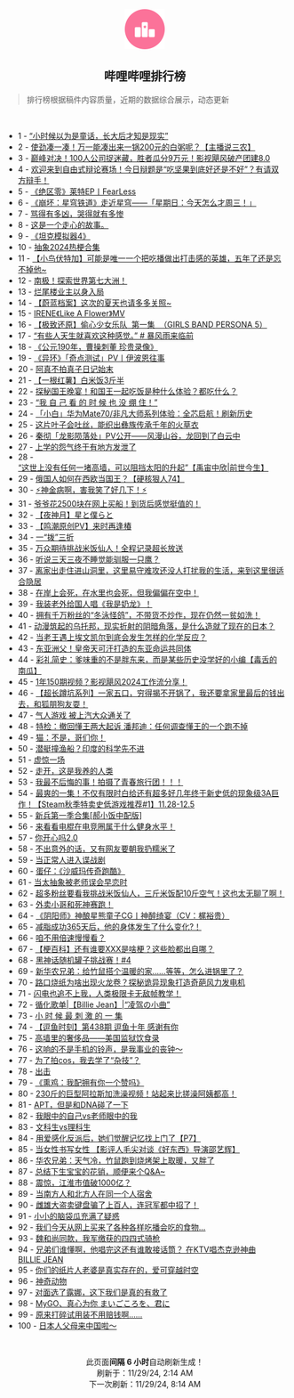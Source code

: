 <div align="center">
    <img src="./assets/icon_rank.png" alt="logo" />
    <h2>哔哩哔哩排行榜</h>
</div>

> 排行榜根据稿件内容质量，近期的数据综合展示，动态更新

<br />

<ul><li><span>1 - <a href=https://www.bilibili.com/BV1GTBsYfExd target=_blank>“小时候以为是童话，长大后才知是现实”</a></span></li><li><span>2 - <a href=https://www.bilibili.com/BV1y6z5YnEgP target=_blank>使劲凑一凑！万一能凑出来一锅200元的白粥呢？【主播说三农】</a></span></li><li><span>3 - <a href=https://www.bilibili.com/BV1WQzuYqEun target=_blank>巅峰对决！100人公司捉迷藏，胜者瓜分9万元！影视飓风破产团建8.0</a></span></li><li><span>4 - <a href=https://www.bilibili.com/BV1X7zGY4E45 target=_blank>欢迎来到自由式辩论赛场！今日辩题是“吃坚果到底好还是不好”？有请双方辩手！</a></span></li><li><span>5 - <a href=https://www.bilibili.com/BV1edBSYAEWt target=_blank>《绝区零》莱特EP丨FearLess</a></span></li><li><span>6 - <a href=https://www.bilibili.com/BV1aYz3YtE2F target=_blank>《崩坏：星穹铁道》走近星穹——「星期日：今天怎么才周三！」</a></span></li><li><span>7 - <a href=https://www.bilibili.com/BV1jaBXYjEZv target=_blank>骂得有多凶，哭得就有多惨</a></span></li><li><span>8 - <a href=https://www.bilibili.com/BV1sTz3YjEf7 target=_blank>这是一个走心的故事。</a></span></li><li><span>9 - <a href=https://www.bilibili.com/BV1ucBqYpEAG target=_blank>《坦克模拟器4》</a></span></li><li><span>10 - <a href=https://www.bilibili.com/BV1wizcY1EtP target=_blank>抽象2024热梗合集</a></span></li><li><span>11 - <a href=https://www.bilibili.com/BV1Ghz3YfEoS target=_blank>【小鸟伏特加】可能是唯一一个把吃播做出打击感的英雄，五年了还是忘不掉他~</a></span></li><li><span>12 - <a href=https://www.bilibili.com/BV1Dxz5YfEuZ target=_blank>南极！探索世界第七大洲！</a></span></li><li><span>13 - <a href=https://www.bilibili.com/BV1PBBYYzE9Q target=_blank>烂尾楼业主以身入局</a></span></li><li><span>14 - <a href=https://www.bilibili.com/BV1oQzGYPEAy target=_blank>【蔚蓝档案】这次的夏天也请多多关照~</a></span></li><li><span>15 - <a href=https://www.bilibili.com/BV1ajzgYnEMu target=_blank>IRENE《Like&nbsp;A&nbsp;Flower》MV</a></span></li><li><span>16 - <a href=https://www.bilibili.com/BV1JPzAYLEz1 target=_blank>【极致还原】偷心少女乐队&nbsp;&nbsp;第一集&nbsp;&nbsp;（GIRLS&nbsp;BAND&nbsp;PERSONA&nbsp;5）</a></span></li><li><span>17 - <a href=https://www.bilibili.com/BV1YUzMYSEKL target=_blank>“有些人天生就喜欢这种感觉。”&nbsp;#&nbsp;暴风雨来临前</a></span></li><li><span>18 - <a href=https://www.bilibili.com/BV1cfz3Y6ELx target=_blank>《公元190年，曹操刺董&nbsp;珍贵录像》</a></span></li><li><span>19 - <a href=https://www.bilibili.com/BV1P3SFYgER6 target=_blank>《异环》「奇点测试」PV丨伊波恩往事</a></span></li><li><span>20 - <a href=https://www.bilibili.com/BV1BkzcYrEU8 target=_blank>阿真不拍真子日记始末</a></span></li><li><span>21 - <a href=https://www.bilibili.com/BV1gTBRYGE4M target=_blank>【一根红薯】白米饭3斤半</a></span></li><li><span>22 - <a href=https://www.bilibili.com/BV1rszPYSEr3 target=_blank>探秘国王晚宴！和国王一起吃饭是种什么体验？都吃什么？</a></span></li><li><span>23 - <a href=https://www.bilibili.com/BV1NVBXYbEta target=_blank>“我&nbsp;自&nbsp;己&nbsp;看&nbsp;的&nbsp;时&nbsp;候&nbsp;也&nbsp;没&nbsp;绷&nbsp;住！”</a></span></li><li><span>24 - <a href=https://www.bilibili.com/BV1Buz5YrELe target=_blank>「小白」华为Mate70/非凡大师系列体验：全芯启航！刷新历史</a></span></li><li><span>25 - <a href=https://www.bilibili.com/BV19czPYKEg7 target=_blank>这片叶子会吐丝，能织出彝族传承千年的火草衣</a></span></li><li><span>26 - <a href=https://www.bilibili.com/BV1EczcYzETu target=_blank>秦彻「龙影陨落处」PV公开——风漫山谷，龙回到了白云中</a></span></li><li><span>27 - <a href=https://www.bilibili.com/BV1akzPYMERc target=_blank>上学的怨气终于有地方发泄了</a></span></li><li><span>28 - <a href=https://www.bilibili.com/BV1g4z5YFEvL target=_blank>“这世上没有任何一堵高墙，可以阻挡太阳的升起”【禹宙中欣|前世今生】</a></span></li><li><span>29 - <a href=https://www.bilibili.com/BV1F5B2YeEJ8 target=_blank>俄国人如何在西欧当国王？【硬核狠人74】</a></span></li><li><span>30 - <a href=https://www.bilibili.com/BV18RzMY1EPn target=_blank>⚡神金病啊，害我笑了好几下！⚡</a></span></li><li><span>31 - <a href=https://www.bilibili.com/BV1ZGBdYdEqa target=_blank>爷爷花2500块在网上买船！到货后感觉挺值的！</a></span></li><li><span>32 - <a href=https://www.bilibili.com/BV1RMzgYRE25 target=_blank>【夜神月】星と僕らと</a></span></li><li><span>33 - <a href=https://www.bilibili.com/BV1EGBYY4EBa target=_blank>【鸣潮原创PV】来时再逢椿</a></span></li><li><span>34 - <a href=https://www.bilibili.com/BV1Vez3YoE8P target=_blank>一“拨”三折</a></span></li><li><span>35 - <a href=https://www.bilibili.com/BV1m3zPYbE7G target=_blank>万众期待挑战米饭仙人！全程记录超长放送</a></span></li><li><span>36 - <a href=https://www.bilibili.com/BV1NFBYYqEDR target=_blank>听说三天三夜不睡觉能驯服一只鹰？</a></span></li><li><span>37 - <a href=https://www.bilibili.com/BV1diBXYCEq9 target=_blank>离家出走住进山洞里，这里易守难攻还没人打扰我的生活，来到这里很适合隐居</a></span></li><li><span>38 - <a href=https://www.bilibili.com/BV1dozNY2Et2 target=_blank>在岸上会死，在水里也会死，但我偏偏在空中！</a></span></li><li><span>39 - <a href=https://www.bilibili.com/BV1jvBXY5Enp target=_blank>我装老外给国人唱《我是奶龙》！</a></span></li><li><span>40 - <a href=https://www.bilibili.com/BV1C7zPYsESS target=_blank>拥有千万粉丝的“冬泳怪鸽”，不带货不炒作，现在仍然一贫如洗！</a></span></li><li><span>41 - <a href=https://www.bilibili.com/BV1dnBdYnE1j target=_blank>动漫筑起的乌托邦，现实折射的阴暗角落，是什么造就了现在的日本？</a></span></li><li><span>42 - <a href=https://www.bilibili.com/BV1fXztYUETB target=_blank>当老王遇上埃文凯尔到底会发生怎样的化学反应？</a></span></li><li><span>43 - <a href=https://www.bilibili.com/BV1kwz5YjEzc target=_blank>东亚洲父！皇帝天可汗打造的东亚命运共同体</a></span></li><li><span>44 - <a href=https://www.bilibili.com/BV1iEz8YSE2S target=_blank>彩礼简史：爹味重的不是胖东来，而是某些历史没学好的小编【毒舌的南瓜】</a></span></li><li><span>45 - <a href=https://www.bilibili.com/BV13QzbYuEWr target=_blank>1年150期视频？影视飓风2024工作流分享！</a></span></li><li><span>46 - <a href=https://www.bilibili.com/BV175zNY7EEe target=_blank>【超长蹲坑系列】一家五口，穷得揭不开锅了，我还要拿家里最后的钱出去，和狐朋狗友耍！</a></span></li><li><span>47 - <a href=https://www.bilibili.com/BV172zGYBEZ8 target=_blank>气人游戏&nbsp;被上汽大众通关了</a></span></li><li><span>48 - <a href=https://www.bilibili.com/BV1fwzGYqEYd target=_blank>特检：撤回懂王两大起诉&nbsp;潘邦迪：任何调查懂王的一个跑不掉</a></span></li><li><span>49 - <a href=https://www.bilibili.com/BV1xSzwYREeD target=_blank>猫：不是，哥们你！</a></span></li><li><span>50 - <a href=https://www.bilibili.com/BV1rqzGYCEz3 target=_blank>潜艇撞渔船？印度的科学先不进</a></span></li><li><span>51 - <a href=https://www.bilibili.com/BV1MGBXYFEc3 target=_blank>虚惊一场</a></span></li><li><span>52 - <a href=https://www.bilibili.com/BV1N6BYYuEVM target=_blank>走开，这是我养的人类</a></span></li><li><span>53 - <a href=https://www.bilibili.com/BV1vjB9YLE1F target=_blank>我最不后悔的事！拍摄了青春旅行团！！！</a></span></li><li><span>54 - <a href=https://www.bilibili.com/BV1EoBZYeEJH target=_blank>最爽的一集！不仅有限时白给还有超多好几年终于新史低的现象级3A巨作！【Steam秋季特卖史低游戏推荐#1】11.28-12.5</a></span></li><li><span>55 - <a href=https://www.bilibili.com/BV1ZkB4YkEcd target=_blank>新兵第一季合集[郝小饭中配版]</a></span></li><li><span>56 - <a href=https://www.bilibili.com/BV1XRzcYaEKt target=_blank>来看看电棍在电竞圈属于什么健身水平！</a></span></li><li><span>57 - <a href=https://www.bilibili.com/BV1LZB9Y7EzD target=_blank>你开心吗2.0</a></span></li><li><span>58 - <a href=https://www.bilibili.com/BV1zWzwYkEzf target=_blank>不出意外的话，又有网友要朝我扔糯米了</a></span></li><li><span>59 - <a href=https://www.bilibili.com/BV1oozTYsEeX target=_blank>当正常人进入谍战剧</a></span></li><li><span>60 - <a href=https://www.bilibili.com/BV1nRBxY1Eje target=_blank>蛋仔：《沙威玛传奇跑酷》</a></span></li><li><span>61 - <a href=https://www.bilibili.com/BV1t4zGYHEc2 target=_blank>当太抽象被老师误会早恋时</a></span></li><li><span>62 - <a href=https://www.bilibili.com/BV1XJzAYNEnB target=_blank>超多粉丝要看我挑战米饭仙人，三斤米饭配10斤空气！这也太无聊了啊！</a></span></li><li><span>63 - <a href=https://www.bilibili.com/BV17aBXYjEys target=_blank>外卖小哥和死神赛跑！</a></span></li><li><span>64 - <a href=https://www.bilibili.com/BV1LTzgY4EZP target=_blank>《阴阳师》神酿星熊童子CG丨神醉绮宴（CV：梶裕贵）</a></span></li><li><span>65 - <a href=https://www.bilibili.com/BV1BkzGYgE9t target=_blank>减脂成功365天后，他的身体发生了什么变化?！</a></span></li><li><span>66 - <a href=https://www.bilibili.com/BV1RnBdYnEey target=_blank>咱不用倍速慢慢看？</a></span></li><li><span>67 - <a href=https://www.bilibili.com/BV1CqzGYCEK1 target=_blank>【梗百科】还有谁要XXX是啥梗？这些脸都出自哪？</a></span></li><li><span>68 - <a href=https://www.bilibili.com/BV1vRBbYVETj target=_blank>黑神话随机罐子挑战赛！#4</a></span></li><li><span>69 - <a href=https://www.bilibili.com/BV1yszMYKEaA target=_blank>新华农兄弟：给竹鼠搭个温暖的家……等等，怎么进锅里了？</a></span></li><li><span>70 - <a href=https://www.bilibili.com/BV1BYzPY5EN7 target=_blank>路口烧纸为啥出现火龙卷？探秘诡异现象打造奇葩风力发电机</a></span></li><li><span>71 - <a href=https://www.bilibili.com/BV1jxz3YAEWr target=_blank>闪电也追不上我，人类极限卡无敌帧教学！</a></span></li><li><span>72 - <a href=https://www.bilibili.com/BV1GiBtYqEm9 target=_blank>循化歌单|【Billie&nbsp;Jean】|“凌驾の小曲”</a></span></li><li><span>73 - <a href=https://www.bilibili.com/BV181zPYKEkw target=_blank>小&nbsp;时&nbsp;候&nbsp;最&nbsp;刺&nbsp;激&nbsp;的&nbsp;一&nbsp;集</a></span></li><li><span>74 - <a href=https://www.bilibili.com/BV1dczbYVEqb target=_blank>【逗鱼时刻】第438期&nbsp;逗鱼十年&nbsp;感谢有你</a></span></li><li><span>75 - <a href=https://www.bilibili.com/BV1YsBYYEEJa target=_blank>高墙里的奢侈品——美国监狱饮食录</a></span></li><li><span>76 - <a href=https://www.bilibili.com/BV1YdzGYhEkW target=_blank>这响的不是手机的铃声，是我事业的丧钟～</a></span></li><li><span>77 - <a href=https://www.bilibili.com/BV1yQBDY9Ead target=_blank>为了拍cos，我去学了“杂技”？</a></span></li><li><span>78 - <a href=https://www.bilibili.com/BV16czGYuE4D target=_blank>出击</a></span></li><li><span>79 - <a href=https://www.bilibili.com/BV1czzcYCEPh target=_blank>《熏鸡：我配拥有你一个赞吗》</a></span></li><li><span>80 - <a href=https://www.bilibili.com/BV1j5B9YmEMn target=_blank>230斤的巨型阿拉斯加洗澡视频！站起来比搓澡阿姨都高！</a></span></li><li><span>81 - <a href=https://www.bilibili.com/BV1m8BQYZEwb target=_blank>APT，但是和DNA碰了一下</a></span></li><li><span>82 - <a href=https://www.bilibili.com/BV1YRzgYWEVf target=_blank>我眼中的自己vs老师眼中的我</a></span></li><li><span>83 - <a href=https://www.bilibili.com/BV1HzBQYQEYd target=_blank>文科生vs理科生</a></span></li><li><span>84 - <a href=https://www.bilibili.com/BV1AqzGYyEeD target=_blank>用爱感化反派后，她们觉醒记忆找上门了【P7】</a></span></li><li><span>85 - <a href=https://www.bilibili.com/BV1p3z3YkES1 target=_blank>当女性书写女性&nbsp;【影评人毛尖对谈《好东西》导演邵艺辉】</a></span></li><li><span>86 - <a href=https://www.bilibili.com/BV1NVBXYbEJF target=_blank>华农兄弟：天气冷，竹鼠跑到烧烤架上取暖，又胖了</a></span></li><li><span>87 - <a href=https://www.bilibili.com/BV1SWzAYaEX1 target=_blank>总结下生宝宝的花销，顺便来个Q&amp;A~</a></span></li><li><span>88 - <a href=https://www.bilibili.com/BV155zAYBEYU target=_blank>震惊，江淮市值破1000亿？</a></span></li><li><span>89 - <a href=https://www.bilibili.com/BV1RYBXYyEoG target=_blank>当南方人和北方人在同一个人宿舍</a></span></li><li><span>90 - <a href=https://www.bilibili.com/BV1mUBtYtEAQ target=_blank>雌雄大盗卖键盘骗了上百人，连冠军都中招了！</a></span></li><li><span>91 - <a href=https://www.bilibili.com/BV1buBXYwEPk target=_blank>小小的脑袋瓜充满了疑惑</a></span></li><li><span>92 - <a href=https://www.bilibili.com/BV1oaBXYLEvJ target=_blank>我们今天从网上买来了各种各样吃播会吃的食物…</a></span></li><li><span>93 - <a href=https://www.bilibili.com/BV1aHBQYPEzV target=_blank>魏和尚同款，我军缴获的四四式骑枪</a></span></li><li><span>94 - <a href=https://www.bilibili.com/BV1cRBxYyE9r target=_blank>兄弟们谁懂啊，他唱完这还有谁敢接话筒？&nbsp;在KTV唱杰克逊神曲BILLIE&nbsp;JEAN</a></span></li><li><span>95 - <a href=https://www.bilibili.com/BV13azuYnEZs target=_blank>你们的纸片人老婆是真实存在的，爱可穿越时空</a></span></li><li><span>96 - <a href=https://www.bilibili.com/BV1aUzMYSEPx target=_blank>神奇动物</a></span></li><li><span>97 - <a href=https://www.bilibili.com/BV1ZuBQYGE91 target=_blank>对面选了露娜，这下我们是真的有救了</a></span></li><li><span>98 - <a href=https://www.bilibili.com/BV1xTz3YLEL4 target=_blank>MyGO、真心为你&nbsp;まいごころを、君に</a></span></li><li><span>99 - <a href=https://www.bilibili.com/BV1h2zPYvEBc target=_blank>原来打碎试用装不用赔钱啊……</a></span></li><li><span>100 - <a href=https://www.bilibili.com/BV1uLzMYVEgX target=_blank>日本人父母来中国啦～</a></span></li></ul>

<br />

<p align=center>此页面<strong>间隔 6 小时</strong>自动刷新生成！<br>刷新于：11/29/24, 2:14 AM<br>下一次刷新：11/29/24, 8:14 AM</p>
